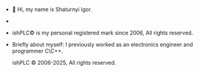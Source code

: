 - 👋 Hi, my name is Shaturnyi Igor.
- 
- ishPLC©️ is my personal registered mark since 2006, All rights reserved.
- Briefly about myself: I previously worked as an electronics engineer and programmer C\C++.

     ishPLC © 2006-2025, All rights reserved.


